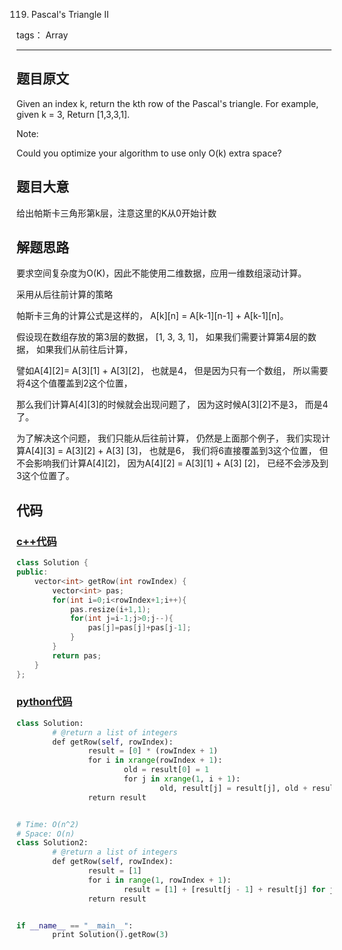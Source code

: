 119. Pascal's Triangle II

tags： Array

---

## 题目原文
Given an index k, return the kth row of the Pascal's triangle.
For example, given k = 3,
Return [1,3,3,1].

Note:

Could you optimize your algorithm to use only O(k) extra space?
## 题目大意
给出帕斯卡三角形第k层，注意这里的K从0开始计数


## 解题思路
要求空间复杂度为O(K)，因此不能使用二维数据，应用一维数组滚动计算。

采用从后往前计算的策略

帕斯卡三角的计算公式是这样的， A[k][n] = A[k-1][n-1] + A[k-1][n]。

假设现在数组存放的第3层的数据， [1, 3, 3, 1]， 如果我们需要计算第4层的数据， 如果我们从前往后计算，

譬如A[4][2]= A[3][1] + A[3][2]， 也就是4， 但是因为只有一个数组， 所以需要将4这个值覆盖到2这个位置，

那么我们计算A[4][3]的时候就会出现问题了， 因为这时候A[3][2]不是3， 而是4了。

为了解决这个问题， 我们只能从后往前计算， 仍然是上面那个例子， 我们实现计算A[4][3] = A[3][2] + A[3]
[3]， 也就是6， 我们将6直接覆盖到3这个位置， 但不会影响我们计算A[4][2]， 因为A[4][2] = A[3][1] + A[3]
[2]， 已经不会涉及到3这个位置了。 



## 代码
### [c++代码](./src/cpp/Pascal'sTriangleII.cpp)
```c++
class Solution {
public:
    vector<int> getRow(int rowIndex) {
        vector<int> pas;
        for(int i=0;i<rowIndex+1;i++){
            pas.resize(i+1,1);
            for(int j=i-1;j>0;j--){
                pas[j]=pas[j]+pas[j-1];
            }
        }
        return pas;
    }
};
```

### [python代码](./src/python/Pascal'sTriangleII.py)
```python
class Solution:
        # @return a list of integers
        def getRow(self, rowIndex):
                result = [0] * (rowIndex + 1)
                for i in xrange(rowIndex + 1):
                        old = result[0] = 1
                        for j in xrange(1, i + 1):
                                old, result[j] = result[j], old + result[j]
                return result


# Time: O(n^2)
# Space: O(n)
class Solution2:
        # @return a list of integers
        def getRow(self, rowIndex):
                result = [1]
                for i in range(1, rowIndex + 1):
                        result = [1] + [result[j - 1] + result[j] for j in xrange(1, i)] + [1]
                return result


if __name__ == "__main__":
        print Solution().getRow(3)

```

